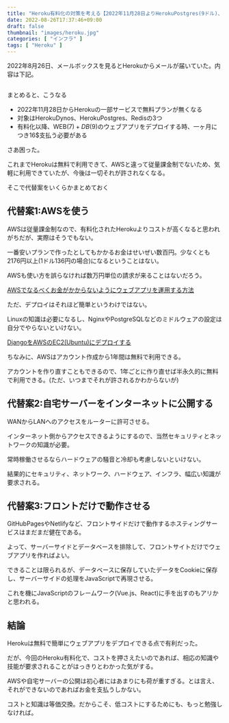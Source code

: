 ```yaml
---
title: "Heroku有料化の対策を考える【2022年11月28日よりHerokuPostgres(9ドル)、HerokuDynos(7ドル)の有料化】"
date: 2022-08-26T17:37:46+09:00
draft: false
thumbnail: "images/heroku.jpg"
categories: [ "インフラ" ]
tags: [ "Heroku" ]
---
```



2022年8月26日、メールボックスを見るとHerokuからメールが届いていた。内容は下記。

<div class="img-center"><img src="/images/Screenshot from 2022-08-26 17-38-19.png" alt=""></div>

まとめると、こうなる

- 2022年11月28日からHerokuの一部サービスで無料プランが無くなる
- 対象はHerokuDynos、HerokuPostgres、Redisの3つ
- 有料化以降、WEB(7$)+DB(9$)のウェブアプリをデプロイする時、一ヶ月につき16$支払う必要がある

さあ困った。

これまでHerokuは無料で利用できて、AWSと違って従量課金制でないため、気軽に利用できていたが、今後は一切それが許されなくなる。

そこで代替案をいくらかまとめておく

## 代替案1:AWSを使う

AWSは従量課金制なので、有料化されたHerokuよりコストが高くなると思われがちだが、実際はそうでもない。

一番安いプランで作ったとしてもかかるお金はせいぜい数百円。少なくとも2176円以上(1ドル136円の場合)になるということはない。

AWSも使い方を誤らなければ数万円単位の請求が来ることはないだろう。

[AWSでなるべくお金がかからないようにウェブアプリを運用する方法](/post/aws-do-not-spend-money/)

ただ、デプロイはそれほど簡単というわけではない。

Linuxの知識は必要になるし、NginxやPostgreSQLなどのミドルウェアの設定は自分でやらないといけない。

[DjangoをAWSのEC2(Ubuntu)にデプロイする](/post/django-deploy-ec2/)

ちなみに、AWSはアカウント作成から1年間は無料で利用できる。

アカウントを作り直すこともできるので、1年ごとに作り直せば半永久的に無料で利用できる。(ただ、いつまでそれが許されるかわからないが)

## 代替案2:自宅サーバーをインターネットに公開する

WANからLANへのアクセスをルーターに許可させる。

インターネット側からアクセスできるようにするので、当然セキュリティとネットワークの知識が必要。

常時稼働させるならハードウェアの騒音と冷却も考慮しないといけない。

結果的にセキュリティ、ネットワーク、ハードウェア、インフラ、幅広い知識が要求される。

## 代替案3:フロントだけで動作させる

GitHubPagesやNetlifyなど、フロントサイドだけで動作するホスティングサービスはまだまだ健在である。

よって、サーバーサイドとデータベースを排除して、フロントサイトだけでウェブアプリを作ればよい。

できることは限られるが、データベースに保存していたデータをCookieに保存し、サーバーサイドの処理をJavaScriptで再現させる。

これを機にJavaScriptのフレームワーク(Vue.js、React)に手を出すのもアリかと思われる。


## 結論

Herokuは無料で簡単にウェブアプリをデプロイできる点で有利だった。

だが、今回のHeroku有料化で、コストを押さえたいのであれば、相応の知識や技能が要求されることがはっきりとわかった気がする。

AWSや自宅サーバーの公開は初心者にはあまりにも荷が重すぎる。とは言え、それができないのであればお金を支払うしかない。

コストと知識は等価交換。だからこそ、低コストにするためにも、もっと勉強しなければ。


